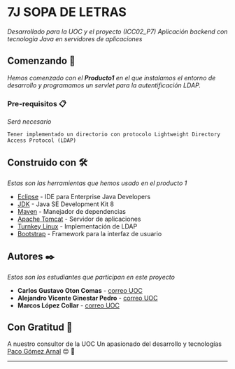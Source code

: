 # 7J SOPA DE LETRAS

_Desarrollado para la UOC y el proyecto (ICC02_P7) Aplicación backend con tecnologia Java en servidores de aplicaciones_

## Comenzando 🚀

_Hemos comenzado con el **Producto1** en el que instalamos el entorno de desarrollo y programamos un servlet para la autentificación LDAP._

### Pre-requisitos 📋

_Será necesario_

```
Tener implementado un directorio con protocolo Lightweight Directory Access Protocol (LDAP)
```

## Construido con 🛠️

_Estas son las herramientas que hemos usado en el producto 1_

* [Eclipse](hhttps://www.eclipse.org/) - IDE para Enterprise Java Developers
* [JDK](https://www.oracle.com/es/java/technologies/javase/javase-jdk8-downloads.html) - Java SE Development Kit 8
* [Maven](https://maven.apache.org/) - Manejador de dependencias
* [Apache Tomcat](http://tomcat.apache.org/) - Servidor de aplicaciones
* [Turnkey Linux](https://www.turnkeylinux.org/openldap/) - Implementación de LDAP
* [Bootstrap](https://getbootstrap.com/) - Framework para la interfaz de usuario


## Autores ✒️

_Estos son los estudiantes que participan en este proyecto_

* **Carlos Gustavo Oton Comas** - [correo UOC](mailto:coton@uoc.edu)
* **Alejandro Vicente Ginestar Pedro** - [correo UOC](mailto:avgp@uoc.edu)
* **Marcos López Collar** - [correo UOC](mailto:jlopezcoll@uoc.edu)

## Con Gratitud 🎁

A nuestro consultor de la UOC
Un apasionado del desarrollo y tecnologías
[Paco Gómez Arnal](https://www.youtube.com/c/PacoGomez) 😊 📢

---

